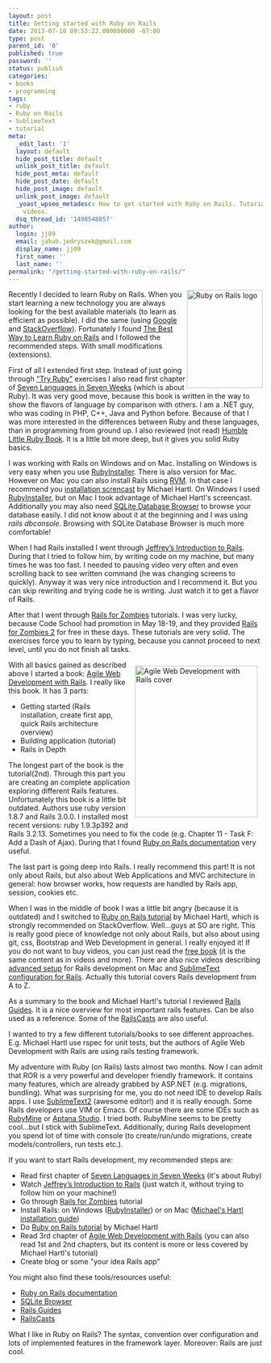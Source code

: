 ```yaml
---
layout: post
title: Getting started with Ruby on Rails
date: 2013-07-10 09:53:22.000000000 -07:00
type: post
parent_id: '0'
published: true
password: ''
status: publish
categories:
- books
- programming
tags:
- ruby
- Ruby on Rails
- SublimeText
- tutorial
meta:
  _edit_last: '1'
  layout: default
  hide_post_title: default
  unlink_post_title: default
  hide_post_meta: default
  hide_post_date: default
  hide_post_image: default
  unlink_post_image: default
  _yoast_wpseo_metadesc: How to get started with Ruby on Rails. Tutorials, books and
    videos.
  dsq_thread_id: '1498548057'
author:
  login: jj09
  email: jakub.jedryszek@gmail.com
  display_name: jj09
  first_name: ''
  last_name: ''
permalink: "/getting-started-with-ruby-on-rails/"
---
```

<p><img src="{{ site.baseurl }}/assets/2013/07/150px-Ruby_on_Rails.svg_.png" alt="Ruby on Rails logo" width="150" height="194" class="alignnone size-full wp-image-89" style="float: right" /></p>
<p>Recently I decided to learn Ruby on Rails. When you start learning a new technology you are always looking for the best available materials (to learn as efficient as possible). I did the same (using <a href="http://www.google.com">Google</a> and <a href="http://www.stackoverflow.com">StackOverflow</a>). Fortunately I found <a href="http://net.tutsplus.com/tutorials/ruby/the-best-way-to-learn-ruby-on-rails/">The Best Way to Learn Ruby on Rails</a> and I followed the recommended steps. With small modifications (extensions). </p>
<p>First of all I extended first step. Instead of just going through <a href="http://tryruby.org/">"Try Ruby"</a> exercises I also read first chapter of <a href="http://www.amazon.com/Seven-Languages-Weeks-Programming-Programmers/dp/193435659X">Seven Languages in Seven Weeks</a> (which is about Ruby). It was very good move, because this book is written in the way to show the flavors of language by comparison with others. I am a .NET guy, who was coding in PHP, C++, Java and Python before. Because of that I was more interested in the differences between Ruby and these languages, than in programming from ground up. I also reviewed (not read) <a href="http://www.humblelittlerubybook.com/">Humble Little Ruby Book</a>. It is a little bit more deep, but it gives you solid Ruby basics.</p>
<p>I was working with Rails on Windows and on Mac. Installing on Windows is very easy when you use <a href="http://railsinstaller.org/">RubyInstaller</a>. There is also version for Mac. However on Mac you can also install Rails using <a href="http://rvm.io/">RVM</a>. In that case I recommend you <a href="http://www.youtube.com/watch?v=MiAz0DnnY_k">installation screncast</a> by Michael Hartl.  On Windows I used <a href="http://railsinstaller.org/">RubyInstaller</a>, but on Mac I took advantage of Michael Hartl's screencast. Additionally you may also need <a href="http://sourceforge.net/projects/sqlitebrowser/">SQLite Database Browser</a> to browse your database easily. I did not know about it at the beginning and I was using <em>rails dbconsole</em>. Browsing with SQLite Database Browser is much more comfortable!</p>
<p>When I had Rails installed I went through <a href="http://net.tutsplus.com/tutorials/ruby/the-intro-to-rails-screencast-i-wish-i-had/">Jeffrey’s Introduction to Rails</a>. During that I tried to follow him, by writing code on my machine, but many times he was too fast. I needed to pausing video very often and even scrolling back to see written command (he was changing screens to quickly). Anyway it was very nice introduction and I recommend it. But you can skip rewriting and trying code he is writing. Just watch it to get a flavor of Rails.</p>
<p>After that I went through <a href="http://railsforzombies.org/">Rails for Zombies</a> tutorials. I was very lucky, because Code School had promotion in May 18-19, and they provided <a href="https://www.pluralsight.com/courses/code-school-rails-for-zombies">Rails for Zombies 2</a> for free in these days. These tutorials are very solid. The exercises force you to learn by typing, because you cannot proceed to next level, until you do not finish all tasks.</p>
<p><img src="{{ site.baseurl }}/assets/2013/07/AgileWebDevelopmentWithRails-243x300.jpg" alt="Agile Web Development with Rails cover" width="243" height="300" class="alignnone size-medium wp-image-92" style="float: right; margin: 10px" /></p>
<p>With all basics gained as described above I started a book: <a href="http://www.amazon.com/gp/product/1934356549">Agile Web Development with Rails</a>. I really like this book. It has 3 parts:</p>
<ul>
<li>Getting started (Rails installation, create first app, quick Rails architecture overview)</li>
<li>Building application (tutorial)</li>
<li>Rails in Depth</li>
</ul>
<p>The longest part of the book is the tutorial(2nd). Through this part you are creating an complete application exploring different Rails features. Unfortunately this book is a little bit outdated. Authors use ruby version 1.8.7 and Rails 3.0.0. I installed most recent versions: ruby 1.9.3p392 and Rails 3.2.13. Sometimes you need to fix the code (e.g. Chapter 11 - Task F: Add a Dash of Ajax). During that I found <a href="http://api.rubyonrails.org/">Ruby on Rails documentation</a> very useful. </p>
<p>The last part is going deep into Rails. I really recommend this part! It is not only about Rails, but also about Web Applications and MVC architecture in general: how browser works, how requests are handled by Rails app, session, cookies etc.</p>
<p>When I was in the middle of book I was a little bit angry (because it is outdated) and I switched to <a href="http://ruby.railstutorial.org/">Ruby on Rails tutorial</a> by Michael Hartl, which is strongly recommended on StackOverflow. Well...guys at SO are right. This is really good piece of knowledge not only about Rails, but also about using git, css, Bootstrap and Web Development in general. I really enjoyed it! If you do not want to buy videos, you can just read the <a href="http://ruby.railstutorial.org/ruby-on-rails-tutorial-book">free book</a> (it is the same content as in videos and more). There are also nice videos describing <a href="http://www.youtube.com/watch?v=FZ-b9oZpCZY">advanced setup</a> for Rails development on Mac and <a href="http://www.youtube.com/watch?v=05x1Jk4rT1A">SublimeText configuration for Rails</a>. Actually this tutorial covers Rails development from A to Z. </p>
<p>As a summary to the book and Michael Hartl's tutorial I reviewed <a href="http://guides.rubyonrails.org/">Rails Guides</a>. It is a nice overview for most important rails features. Can be also used as a reference. Some of the <a href="http://railscasts.com/">RailsCasts</a> are also useful.</p>
<p>I wanted to try a few different tutorials/books to see different approaches. E.g. Michael Hartl use rspec for unit tests, but the authors of Agile Web Development with Rails are using rails testing framework.</p>
<p>My adventure with Ruby (on Rails) lasts almost two months. Now I can admit that ROR is a very powerful and developer friendly framework. It contains many features, which are already grabbed by ASP.NET (e.g. migrations, bundling). What was surprising for me, you do not need IDE to develop Rails apps. I use <a href="http://www.sublimetext.com">SublimeText2</a> (awesome editor!) and it is really enough. Some Rails developers use VIM or Emacs. Of course there are some IDEs such as <a href="http://www.jetbrains.com/ruby/">RubyMine</a> or <a href="http://www.aptana.com/products/radrails">Aptana Studio</a>. I tried both. RubyMine seems to be pretty cool...but I stick with SublimeText. Additionally, during Rails development you spend lot of time with console (to create/run/undo migrations, create models/controllers, run tests etc.). </p>
<p>If you want to start Rails development, my recommended steps are:</p>
<ul>
<li>Read first chapter of <a href="http://www.amazon.com/Seven-Languages-Weeks-Programming-Programmers/dp/193435659X">Seven Languages in Seven Weeks</a> (it's about Ruby)</li>
<li>Watch <a href="http://net.tutsplus.com/tutorials/ruby/the-intro-to-rails-screencast-i-wish-i-had/">Jeffrey’s Introduction to Rails</a> (just watch it, without trying to follow him on your machine!)</li>
<li>Go through <a href="http://railsforzombies.org/">Rails for Zombies</a> tutorial</li>
<li>Install Rails: on Windows (<a href="http://railsinstaller.org/">RubyInstaller</a>) or on Mac (<a href="http://youtu.be/MiAz0DnnY_k">Michael's Hartl installation guide</a>)</li>
<li>Do <a href="http://ruby.railstutorial.org/">Ruby on Rails tutorial</a> by Michael Hartl</li>
<li>Read 3rd chapter of <a href="http://www.amazon.com/gp/product/1934356549">Agile Web Development with Rails</a> (you can also read 1st and 2nd chapters, but its content is more or less covered by Michael Hartl's tutorial)</li>
<li>Create blog or some "your idea Rails app"</li>
</ul>
<p>You might also find these tools/resources useful:</p>
<ul>
<li><a href="http://api.rubyonrails.org/">Ruby on Rails documentation</a></li>
<li><a href="http://sourceforge.net/projects/sqlitebrowser/">SQLite Browser</a></li>
<li><a href="http://guides.rubyonrails.org/">Rails Guides</a></li>
<li><a href="http://railscasts.com/">RailsCasts</a></li>
</ul>
<p>What I like in Ruby on Rails? The syntax, convention over configuration and lots of implemented features in the framework layer. Moreover: Rails are just cool.</p>
